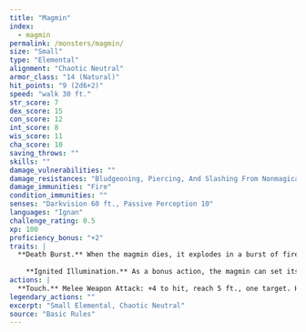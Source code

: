 ```yaml
---
title: "Magmin"
index:
  - magmin
permalink: /monsters/magmin/
size: "Small"
type: "Elemental"
alignment: "Chaotic Neutral"
armor_class: "14 (Natural)"
hit_points: "9 (2d6+2)"
speed: "walk 30 ft."
str_score: 7
dex_score: 15
con_score: 12
int_score: 8
wis_score: 11
cha_score: 10
saving_throws: ""
skills: ""
damage_vulnerabilities: ""
damage_resistances: "Bludgeoning, Piercing, And Slashing From Nonmagical Weapons"
damage_immunities: "Fire"
condition_immunities: ""
senses: "Darkvision 60 ft., Passive Perception 10"
languages: "Ignan"
challenge_rating: 0.5
xp: 100
proficiency_bonus: "+2"
traits: |
  **Death Burst.** When the magmin dies, it explodes in a burst of fire and magma. Each creature within 10 ft. of it must make a DC 11 Dexterity saving throw, taking 7 (2d6) fire damage on a failed save, or half as much damage on a successful one. Flammable objects that aren't being worn or carried in that area are ignited.
    
    **Ignited Illumination.** As a bonus action, the magmin can set itself ablaze or extinguish its flames. While ablaze, the magmin sheds bright light in a 10-foot radius and dim light for an additional 10 ft.
actions: |
  **Touch.** Melee Weapon Attack: +4 to hit, reach 5 ft., one target. Hit: 7 (2d6) fire damage. If the target is a creature or a flammable object, it ignites. Until a target takes an action to douse the fire, the target takes 3 (1d6) fire damage at the end of each of its turns.  
legendary_actions: ""
excerpt: "Small Elemental, Chaotic Neutral"
source: "Basic Rules"
---
```

